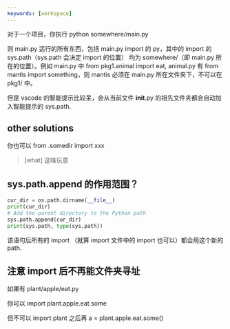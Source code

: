 ```yaml
---
keywords: [workspace]
---
```


对于一个项目，你执行 python somewhere/main.py

则 main.py 运行的所有东西，包括 main.py import 的 py，其中的 import 的 sys.path（sys.path 会决定 import 的位置） 均为 somewhere/（即 main.py 所在的位置）。例如 main.py 中 from pkg1.animal import eat, animal.py 有 from mantis import something，则 mantis 必须在 main.py 所在文件夹下，不可以在 pkg1/ 中。

但是 vscode 的智能提示比较呆，会从当前文件 __init__.py 的祖先文件夹都会自动加入智能提示的 sys.path.

## other solutions

你也可以 from .somedir import xxx

> [what] 这啥玩意

## sys.path.append 的作用范围？

```py
cur_dir = os.path.dirname(__file__)
print(cur_dir)
# Add the parent directory to the Python path
sys.path.append(cur_dir)
print(sys.path, type(sys.path))
```

该语句后所有的 import （就算 import 文件中的 import 也可以）都会用这个新的 path.

## 注意 import 后不再能文件夹寻址

如果有 plant/apple/eat.py

你可以 import plant.apple.eat.some

但不可以 import plant 之后再 a = plant.apple.eat.some()

